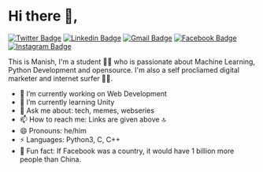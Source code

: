 # Hi there 👋,

[![Twitter Badge](https://img.shields.io/badge/-1ca0f1?style=flat-square&labelColor=1ca0f1&logo=twitter&logoColor=white&link=https://twitter.com/imanishbarnwal)](https://twitter.com/imanishbarnwal) [![Linkedin Badge](https://img.shields.io/badge/-blue?style=flat-square&logo=Linkedin&logoColor=white&link=https://www.linkedin.com/in/imanishbarnwal/)](https://www.linkedin.com/in/imanishbarnwal/) [![Gmail Badge](https://img.shields.io/badge/-c14438?style=flat-square&logo=gmail&logoColor=white&link=mailto:hello@manishbarnwal.tech)](mailto:hello@manishbarnwal.tech) [![Facebook Badge](https://img.shields.io/badge/-4267b2?style=flat-square&labelColor=4267b2&logo=Facebook&logoColor=white&link=https://www.facebook.com/imanishbarnwal)](https://www.facebook.com/imanishbarnwal) [![Instagram Badge](https://img.shields.io/badge/--833ab4?style=flat-square&labelColor=ffdc80&logo=Instagram&logoColor=833ab4&link=https://www.instagram.com/imanishbarnwal)](https://www.instagram.com/imanishbarnwal) 

This is Manish, I'm a student 👨‍💻 who is passionate about Machine Learning, Python Development and opensource. I'm also a self procliamed digital marketer and internet surfer 🏄‍♂️. 

- 🔭 I’m currently working on Web Development
- 🌱 I’m currently learning Unity
- 💬 Ask me about: tech, memes, webseries
- 📫 How to reach me: Links are given above 🔝
- 😄 Pronouns: he/him
-  ⚡ Languages: Python3, C, C++
- 🤪 Fun fact: If Facebook was a country, it would have 1 billion more people than China.

<!--
**imanishbarnwal/imanishbarnwal** is a ✨ _special_ ✨ repository because its `README.md` (this file) appears on your GitHub profile.

Here are some ideas to get you started:

- 🔭 I’m currently working on ...
- 🌱 I’m currently learning ...
- 👯 I’m looking to collaborate on ...
- 🤔 I’m looking for help with ...
- 💬 Ask me about ...
- 📫 How to reach me: ...
- 😄 Pronouns: ...
- ⚡ Fun fact: ...
-->
